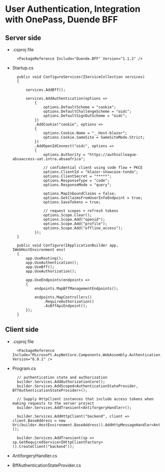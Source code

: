 # User Authentication, Integration with OnePass, Duende BFF

## Server side

* .csproj file

        <PackageReference Include="Duende.BFF" Version="1.1.2" />

* Startup.cs

        public void ConfigureServices(IServiceCollection services)
        {

            services.AddBff();

            services.AddAuthentication(options =>
                {
                    options.DefaultScheme = "cookie";
                    options.DefaultChallengeScheme = "oidc";
                    options.DefaultSignOutScheme = "oidc";
                })
                .AddCookie("cookie", options =>
                {
                    options.Cookie.Name = "__Host-blazor";
                    options.Cookie.SameSite = SameSiteMode.Strict;
                })
                .AddOpenIdConnect("oidc", options =>
                {
                    options.Authority = "https://authcolleague-absaaccess-uat.intra.absaafrica";

                    // confidential client using code flow + PKCE
                    options.ClientId = "blazor-showcase-tonda";
                    options.ClientSecret = "*****";
                    options.ResponseType = "code";
                    options.ResponseMode = "query";

                    options.MapInboundClaims = false;
                    options.GetClaimsFromUserInfoEndpoint = true;
                    options.SaveTokens = true;

                    // request scopes + refresh tokens
                    options.Scope.Clear();
                    options.Scope.Add("openid");
                    options.Scope.Add("profile");
                    options.Scope.Add("offline_access");
                });
        }

        public void Configure(IApplicationBuilder app, IWebHostEnvironment env)
        {
            app.UseRouting();
            app.UseAuthentication();
            app.UseBff();
            app.UseAuthorization();

            app.UseEndpoints(endpoints =>
            {
                endpoints.MapBffManagementEndpoints();

                endpoints.MapControllers()
                    .RequireAuthorization()
                    .AsBffApiEndpoint();
            });
        }

## Client side

* .csproj file

        <PackageReference Include="Microsoft.AspNetCore.Components.WebAssembly.Authentication" Version="6.0.1" />

* Program.cs

        // authentication state and authorization
        builder.Services.AddAuthorizationCore();
        builder.Services.AddScoped<AuthenticationStateProvider, BffAuthenticationStateProvider>();

        // Supply HttpClient instances that include access tokens when making requests to the server project
        builder.Services.AddTransient<AntiforgeryHandler>();

        builder.Services.AddHttpClient("backend", client => client.BaseAddress = new Uri(builder.HostEnvironment.BaseAddress)).AddHttpMessageHandler<AntiforgeryHandler>();
        
        builder.Services.AddTransient(sp => sp.GetRequiredService<IHttpClientFactory>().CreateClient("backend"));

* AntiforgeryHandler.cs
* BffAuthenticationStateProvider.cs






